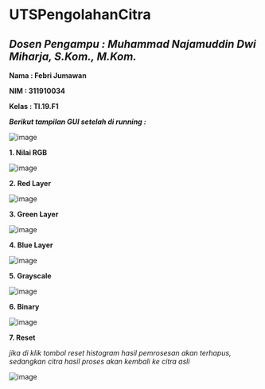 # UTSPengolahanCitra
***Dosen Pengampu : Muhammad Najamuddin Dwi Miharja, S.Kom., M.Kom.***
---

**Nama : Febri Jumawan**

**NIM : 311910034**

**Kelas : TI.19.F1**

***Berikut tampilan GUI setelah di running :***

![image](https://user-images.githubusercontent.com/57055098/117522242-6fe6e180-afdc-11eb-8d01-f2744f637d3d.png)

**1. Nilai RGB**

![image](https://user-images.githubusercontent.com/57055098/117522290-ac1a4200-afdc-11eb-9e14-42b41ecb282d.png)

**2. Red Layer**

![image](https://user-images.githubusercontent.com/57055098/117522309-ceac5b00-afdc-11eb-9d17-69d512f5c412.png)

**3. Green Layer**

![image](https://user-images.githubusercontent.com/57055098/117522323-e2f05800-afdc-11eb-8834-07c8049d33a7.png)

**4. Blue Layer**

![image](https://user-images.githubusercontent.com/57055098/117522336-fa2f4580-afdc-11eb-98e4-a8a1d2172b2e.png)

**5. Grayscale**

![image](https://user-images.githubusercontent.com/57055098/117522351-0ca97f00-afdd-11eb-8fbd-3c189877fda2.png)

**6. Binary**

![image](https://user-images.githubusercontent.com/57055098/117522358-19c66e00-afdd-11eb-83be-679cdfcda06e.png)

**7. Reset**

*jika di klik tombol reset histogram hasil pemrosesan akan terhapus, sedangkan citra hasil proses akan kembali ke citra asli*

![image](https://user-images.githubusercontent.com/57055098/117522405-5eeaa000-afdd-11eb-8bbd-2ab0e3614cf2.png)

